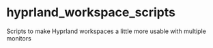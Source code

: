 # hyprland_workspace_scripts
Scripts to make Hyprland workspaces a little more usable with multiple monitors
